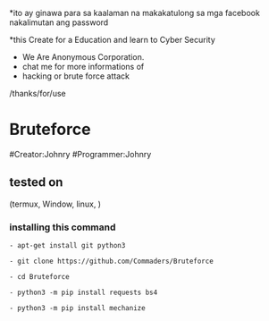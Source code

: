 





*ito ay ginawa para sa kaalaman na makakatulong sa
mga facebook nakalimutan ang password

*this Create for a Education and learn to
Cyber Security

* We Are Anonymous Corporation.
* chat me for more informations of
* hacking or brute force attack


/thanks/for/use
# Bruteforce
#Creator:Johnry
#Programmer:Johnry 

## tested on
(termux, Window, linux, )

### installing this command
```
- apt-get install git python3

- git clone https://github.com/Commaders/Bruteforce

- cd Bruteforce

- python3 -m pip install requests bs4

- python3 -m pip install mechanize
